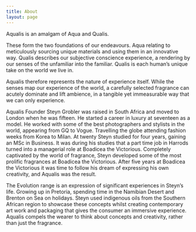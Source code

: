 ```yaml
---
title: About
layout: page
---
```


Aqualis is an amalgam of Aqua and Qualis. 

These form the two foundations of our endeavours. Aqua relating to meticulously sourcing unique materials and using them in an innovative way. Qualis describes our subjective conscience experience, a rendering by our senses of the unfamiliar into the familiar. Qualis is each human’s unique take on the world we live in. 

Aqualis therefore represents the nature of experience itself. While the senses map our experience of the world, a carefully selected fragrance can acutely dominate and lift ambience, in a tangible yet immeasurable way that we can only experience.

Aqualis Founder Steyn Grobler was raised in South Africa and moved to London when he was fifteen. He started a career in luxury at seventeen as a model. He worked with some of the best photographers and stylists in the world, appearing from GQ to Vogue. Travelling the globe attending fashion weeks from Korea to Milan. At twenty Steyn studied for four years, gaining an MSc in Business. It was during his studies that a part time job in Harrods turned into a managerial role at Boadicea the Victorious. Completely captivated by the world of fragrance, Steyn developed some of the most prolific fragrances at Boadicea the Victorious. After five years at Boadicea the Victorious it was time to follow his dream of expressing his own creativity, and Aqualis was the result.

The Evolution range is an expression of significant experiences in Steyn’s life. Growing up in Pretoria, spending time in the Namibian Desert and Brenton on Sea on holidays. Steyn used indigenous oils from the Southern African region to showcase these concepts whilst creating contemporary art work and packaging that gives the consumer an immersive experience. Aqualis compels the wearer to think about concepts and creativity, rather than just the fragrance.
